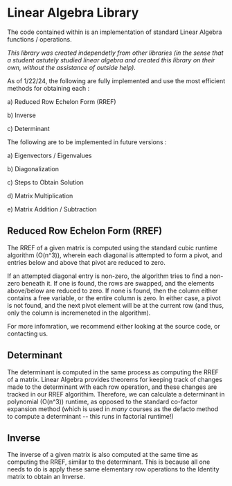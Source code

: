 

# Linear Algebra Library #

The code contained within is an implementation of standard Linear Algebra functions / operations.

*This library was created independetly from other libraries (in the sense that a student astutely studied linear algebra and created this library on their own, without the assistance of outside help).*

As of 1/22/24, the following are fully implemented and use the most efficient methods for obtaining each : 

a) Reduced Row Echelon Form (RREF)

b) Inverse

c) Determinant


The following are to be implemented in future versions :

a) Eigenvectors / Eigenvalues

b) Diagonalization

c) Steps to Obtain Solution

d) Matrix Multiplication

e) Matrix Addition / Subtraction


## Reduced Row Echelon Form (RREF) ##

The RREF of a given matrix is computed using the standard cubic runtime algorithm (O(n^3)), wherein each diagonal is attempted to form a pivot, and entries below and above that pivot are reduced to zero.

If an attempted diagonal entry is non-zero, the algorithm tries to find a non-zero beneath it. If one is found, the rows are swapped, and the elements above/below are reduced to zero. If none is found, then the column either contains a free variable, or the entire column is zero. In either case, a pivot is not found, and the next pivot element will be at the current row (and thus, only the column is incremeneted in the algorithm).

For more infomration, we recommend either looking at the source code, or contacting us. 

## Determinant ##

The determinant is computed in the same process as computing the RREF of a matrix. Linear Algebra provides theorems for keeping track of changes made to the determinant with each row operation, and these changes are tracked in our RREF algorithim. Therefore, we can calculate a determinant in polynomial (O(n^3)) runtime, as opposed to the standard co-factor expansion method (which is used in *many* courses as the defacto method to compute a determinant -- this runs in factorial runtime!)

## Inverse ## 

The inverse of a given matrix is also computed at the same time as computing the RREF, similar to the determinant. This is because all one needs to do is apply these same elementary row operations to the Identity matrix to obtain an Inverse.



